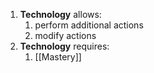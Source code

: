 1. **Technology** allows:
	1. perform additional actions
	2. modify actions
2. **Technology** requires:
	1. [[Mastery]]
